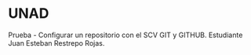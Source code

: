 # UNAD
Prueba - Configurar un repositorio con el SCV GIT y GITHUB. 
Estudiante Juan Esteban Restrepo Rojas.
